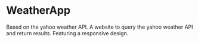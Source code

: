 # WeatherApp
Based on the yahoo weather API.
  A website to query the yahoo weather API and return results.
  Featuring a responsive design.
